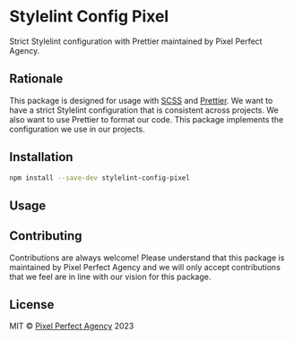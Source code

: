 # Stylelint Config Pixel

Strict Stylelint configuration with Prettier maintained by Pixel Perfect Agency.

## Rationale

This package is designed for usage with [SCSS](https://sass-lang.com/) and [Prettier](https://prettier.io/).
We want to have a strict Stylelint configuration that is consistent across projects. We also want to use Prettier to format our code. This package implements the configuration we use in our projects.

## Installation

```bash
npm install --save-dev stylelint-config-pixel
```

## Usage

## Contributing

Contributions are always welcome! Please understand that this package is maintained by Pixel Perfect Agency and we will only accept contributions that we feel are in line with our vision for this package.

## License

MIT © [Pixel Perfect Agency](./LICENSE) 2023
